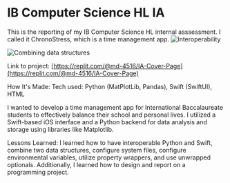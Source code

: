 # IB Computer Science HL IA

This is the reporting of my IB Computer Science HL internal asssessment. I called it ChronoStress, which is a time management app.
![Interoperability]("C:\Users\merin\Downloads\Interoperability.png")

![Combining data structures]("C:\Users\merin\Downloads\Data_Structures.png")

Link to project: [https://replit.com/@md-4516/IA-Cover-Page](https://replit.com/@md-4516/IA-Cover-Page)

How It's Made:
Tech used: Python (MatPlotLib, Pandas), Swift (SwiftUI), HTML

I wanted to develop a time management app for International Baccalaureate students to effectively balance their school and personal lives. I utilized a Swift-based iOS interface and a Python backend for data analysis and storage using libraries like Matplotlib.

Lessons Learned:
I learned how to have interoperable Python and Swift, combine two data structures, configure system files, configure environmental variables, utilize property wrappers, and use unwrapped optionals. Additionally, I learned how to design and report on a programming project.
